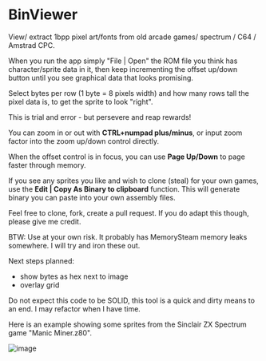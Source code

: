 # BinViewer
View/ extract 1bpp pixel art/fonts from old arcade games/ spectrum / C64 / Amstrad CPC. 

When you run the app simply "File | Open" the ROM file you think has character/sprite data in it, then keep incrementing the offset up/down button until you see graphical data that looks promising. 

Select bytes per row (1 byte = 8 pixels width) and how many rows tall the pixel data is, to get the sprite to look "right". 

This is trial and error - but persevere and reap rewards!

You can zoom in or out with **CTRL+numpad plus/minus**, or input zoom factor into the zoom up/down control directly.

When the offset control is in focus, you can use **Page Up/Down** to page faster through memory.

If you see any sprites you like and wish to clone (steal) for your own games, use the **Edit | Copy As Binary to clipboard** function. This will generate binary you can paste into your own assembly files.

Feel free to clone, fork, create a pull request. If you do adapt this though, please give me credit.

BTW: Use at your own risk. It probably has MemorySteam memory leaks somewhere. I will try and iron these out.

Next steps planned: 

* show bytes as hex next to image
* overlay grid 


Do not expect this code to be SOLID, this tool is a quick and dirty means to an end. 
I may refactor when I have time.

Here is an example showing some sprites from the Sinclair ZX Spectrum game "Manic Miner.z80".

![image](https://user-images.githubusercontent.com/34286887/209683347-021036d3-c69c-4d17-917f-4dccfc2ccd27.png)
